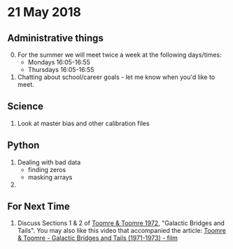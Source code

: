 # 21 May 2018

## Administrative things

0. For the summer we will meet twice a week at the following days/times:
    - Mondays 16:05-16:55
    - Thursdays 16:05-16:55
1. Chatting about school/career goals - let me know when you'd like to meet.

## Science

1. Look at master bias and other calibration files

## Python

1. Dealing with bad data
    - finding zeros
    - masking arrays
2. 

## For Next Time

1. Discuss Sections 1 & 2 of [Toomre & Toomre 1972](https://ui.adsabs.harvard.edu/#abs/1972ApJ...178..623T/abstract), "Galactic Bridges and Tails".
You may also like this video that accompanied the article: [Toomre & Toomre - Galactic Bridges and Tails (1971-1973) - film](https://www.youtube.com/watch?v=zvXLWEd2ZGU)
